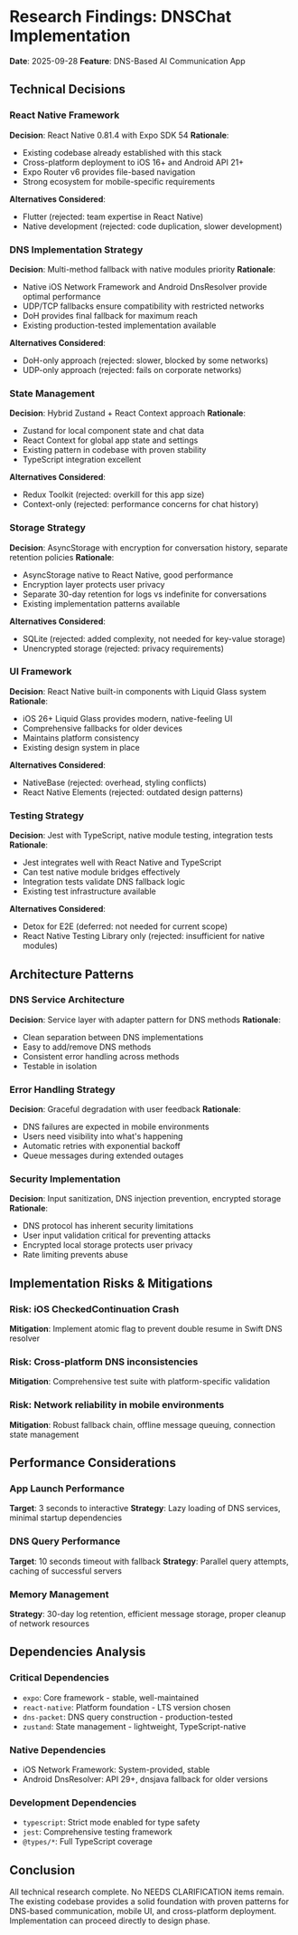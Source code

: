 # Research Findings: DNSChat Implementation

**Date**: 2025-09-28
**Feature**: DNS-Based AI Communication App

## Technical Decisions

### React Native Framework
**Decision**: React Native 0.81.4 with Expo SDK 54
**Rationale**:
- Existing codebase already established with this stack
- Cross-platform deployment to iOS 16+ and Android API 21+
- Expo Router v6 provides file-based navigation
- Strong ecosystem for mobile-specific requirements

**Alternatives Considered**:
- Flutter (rejected: team expertise in React Native)
- Native development (rejected: code duplication, slower development)

### DNS Implementation Strategy
**Decision**: Multi-method fallback with native modules priority
**Rationale**:
- Native iOS Network Framework and Android DnsResolver provide optimal performance
- UDP/TCP fallbacks ensure compatibility with restricted networks
- DoH provides final fallback for maximum reach
- Existing production-tested implementation available

**Alternatives Considered**:
- DoH-only approach (rejected: slower, blocked by some networks)
- UDP-only approach (rejected: fails on corporate networks)

### State Management
**Decision**: Hybrid Zustand + React Context approach
**Rationale**:
- Zustand for local component state and chat data
- React Context for global app state and settings
- Existing pattern in codebase with proven stability
- TypeScript integration excellent

**Alternatives Considered**:
- Redux Toolkit (rejected: overkill for this app size)
- Context-only (rejected: performance concerns for chat history)

### Storage Strategy
**Decision**: AsyncStorage with encryption for conversation history, separate retention policies
**Rationale**:
- AsyncStorage native to React Native, good performance
- Encryption layer protects user privacy
- Separate 30-day retention for logs vs indefinite for conversations
- Existing implementation patterns available

**Alternatives Considered**:
- SQLite (rejected: added complexity, not needed for key-value storage)
- Unencrypted storage (rejected: privacy requirements)

### UI Framework
**Decision**: React Native built-in components with Liquid Glass system
**Rationale**:
- iOS 26+ Liquid Glass provides modern, native-feeling UI
- Comprehensive fallbacks for older devices
- Maintains platform consistency
- Existing design system in place

**Alternatives Considered**:
- NativeBase (rejected: overhead, styling conflicts)
- React Native Elements (rejected: outdated design patterns)

### Testing Strategy
**Decision**: Jest with TypeScript, native module testing, integration tests
**Rationale**:
- Jest integrates well with React Native and TypeScript
- Can test native module bridges effectively
- Integration tests validate DNS fallback logic
- Existing test infrastructure available

**Alternatives Considered**:
- Detox for E2E (deferred: not needed for current scope)
- React Native Testing Library only (rejected: insufficient for native modules)

## Architecture Patterns

### DNS Service Architecture
**Decision**: Service layer with adapter pattern for DNS methods
**Rationale**:
- Clean separation between DNS implementations
- Easy to add/remove DNS methods
- Consistent error handling across methods
- Testable in isolation

### Error Handling Strategy
**Decision**: Graceful degradation with user feedback
**Rationale**:
- DNS failures are expected in mobile environments
- Users need visibility into what's happening
- Automatic retries with exponential backoff
- Queue messages during extended outages

### Security Implementation
**Decision**: Input sanitization, DNS injection prevention, encrypted storage
**Rationale**:
- DNS protocol has inherent security limitations
- User input validation critical for preventing attacks
- Encrypted local storage protects user privacy
- Rate limiting prevents abuse

## Implementation Risks & Mitigations

### Risk: iOS CheckedContinuation Crash
**Mitigation**: Implement atomic flag to prevent double resume in Swift DNS resolver

### Risk: Cross-platform DNS inconsistencies
**Mitigation**: Comprehensive test suite with platform-specific validation

### Risk: Network reliability in mobile environments
**Mitigation**: Robust fallback chain, offline message queuing, connection state management

## Performance Considerations

### App Launch Performance
**Target**: 3 seconds to interactive
**Strategy**: Lazy loading of DNS services, minimal startup dependencies

### DNS Query Performance
**Target**: 10 seconds timeout with fallback
**Strategy**: Parallel query attempts, caching of successful servers

### Memory Management
**Strategy**: 30-day log retention, efficient message storage, proper cleanup of network resources

## Dependencies Analysis

### Critical Dependencies
- `expo`: Core framework - stable, well-maintained
- `react-native`: Platform foundation - LTS version chosen
- `dns-packet`: DNS query construction - production-tested
- `zustand`: State management - lightweight, TypeScript-native

### Native Dependencies
- iOS Network Framework: System-provided, stable
- Android DnsResolver: API 29+, dnsjava fallback for older versions

### Development Dependencies
- `typescript`: Strict mode enabled for type safety
- `jest`: Comprehensive testing framework
- `@types/*`: Full TypeScript coverage

## Conclusion

All technical research complete. No NEEDS CLARIFICATION items remain. The existing codebase provides a solid foundation with proven patterns for DNS-based communication, mobile UI, and cross-platform deployment. Implementation can proceed directly to design phase.